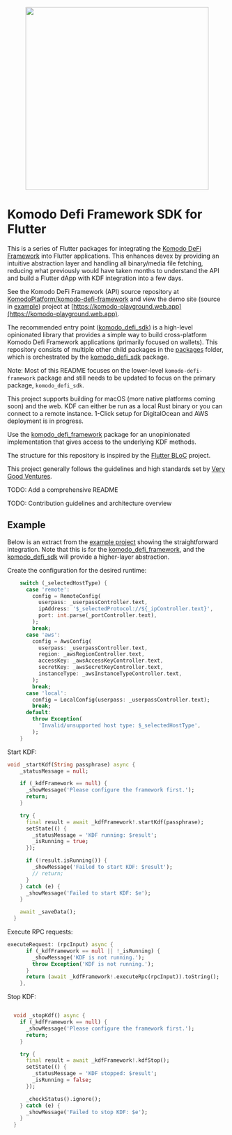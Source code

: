 <p align="center">
    <a href="https://github.com/KomodoPlatform/komodo-defi-framework" alt="Contributors">
        <img width="420" src="https://user-images.githubusercontent.com/24797699/252396802-de8f9264-8056-4430-a17d-5ecec9668dfc.png" />
    </a>
</p>

# Komodo Defi Framework SDK for Flutter

This is a series of Flutter packages for integrating the [Komodo DeFi Framework](https://komodoplatform.com/en/komodo-defi-framework.html) into Flutter applications. This enhances devex by providing an intuitive abstraction layer and handling all binary/media file fetching, reducing what previously would have taken months to understand the API and build a Flutter dApp with KDF integration into a few days.

See the Komodo DeFi Framework (API) source repository at [KomodoPlatform/komodo-defi-framework](https://github.com/KomodoPlatform/komodo-defi-framework) and view the demo site (source in [example](./example)) project at [https://komodo-playground.web.app](https://komodo-playground.web.app).

The recommended entry point ([komodo_defi_sdk](/packages/komodo_defi_sdk/README.md)) is a high-level opinionated library that provides a simple way to build cross-platform Komodo Defi Framework applications (primarily focused on wallets). This repository consists of multiple other child packages in the [packages](./packages) folder, which is orchestrated by the [komodo_defi_sdk](/packages/komodo_defi_sdk/README.md) package.

Note: Most of this README focuses on the lower-level `komodo-defi-framework` package and still needs to be updated to focus on the primary package, `komodo_defi_sdk`.

This project supports building for macOS (more native platforms coming soon) and the web. KDF can either be run as a local Rust binary or you can connect to a remote instance. 1-Click setup for DigitalOcean and AWS deployment is in progress.

Use the [komodo_defi_framework](packages/komodo_defi_sdk) package for an unopinionated implementation that gives access to the underlying KDF methods.

The structure for this repository is inspired by the [Flutter BLoC](https://github.com/felangel/bloc) project.

This project generally follows the guidelines and high standards set by [Very Good Ventures](https://vgv.dev/).

TODO: Add a comprehensive README

TODO: Contribution guidelines and architecture overview

## Example

Below is an extract from the [example project](https://github.com/KomodoPlatform/komodo-defi-sdk-flutter/blob/dev/example/lib/main.dart) showing the straightforward integration. Note that this is for the [komodo_defi_framework](packages/komodo_defi_framework), and the [komodo_defi_sdk](/packages/komodo_defi_sdk/README.md) will provide a higher-layer abstraction.

Create the configuration for the desired runtime:
```dart
    switch (_selectedHostType) {
      case 'remote':
        config = RemoteConfig(
          userpass: _userpassController.text,
          ipAddress: '$_selectedProtocol://${_ipController.text}',
          port: int.parse(_portController.text),
        );
        break;
      case 'aws':
        config = AwsConfig(
          userpass: _userpassController.text,
          region: _awsRegionController.text,
          accessKey: _awsAccessKeyController.text,
          secretKey: _awsSecretKeyController.text,
          instanceType: _awsInstanceTypeController.text,
        );
        break;
      case 'local':
        config = LocalConfig(userpass: _userpassController.text);
        break;
      default:
        throw Exception(
          'Invalid/unsupported host type: $_selectedHostType',
        );
    }
```

Start KDF:

```dart
void _startKdf(String passphrase) async {
    _statusMessage = null;

    if (_kdfFramework == null) {
      _showMessage('Please configure the framework first.');
      return;
    }

    try {
      final result = await _kdfFramework!.startKdf(passphrase);
      setState(() {
        _statusMessage = 'KDF running: $result';
        _isRunning = true;
      });

      if (!result.isRunning()) {
        _showMessage('Failed to start KDF: $result');
        // return;
      }
    } catch (e) {
      _showMessage('Failed to start KDF: $e');
    }

    await _saveData();
  }
```

Execute RPC requests:
```dart
executeRequest: (rpcInput) async {
      if (_kdfFramework == null || !_isRunning) {
        _showMessage('KDF is not running.');
        throw Exception('KDF is not running.');
      }
      return (await _kdfFramework!.executeRpc(rpcInput)).toString();
    },
```

Stop KDF:
```dart

  void _stopKdf() async {
    if (_kdfFramework == null) {
      _showMessage('Please configure the framework first.');
      return;
    }

    try {
      final result = await _kdfFramework!.kdfStop();
      setState(() {
        _statusMessage = 'KDF stopped: $result';
        _isRunning = false;
      });

      _checkStatus().ignore();
    } catch (e) {
      _showMessage('Failed to stop KDF: $e');
    }
  }
```
